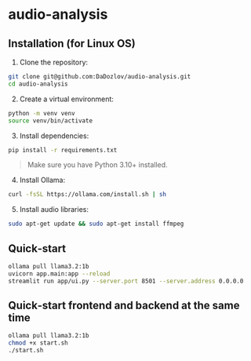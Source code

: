 # audio-analysis

## Installation (for Linux OS)

1. Clone the repository:

```bash
git clone git@github.com:DaDozlov/audio-analysis.git
cd audio-analysis
```

2. Create a virtual environment:

```bash
python -m venv venv
source venv/bin/activate
```

3. Install dependencies:

```bash
pip install -r requirements.txt
```

> Make sure you have Python 3.10+ installed.

4. Install Ollama:

```bash
curl -fsSL https://ollama.com/install.sh | sh
```

5. Install audio libraries:
```bash
sudo apt-get update && sudo apt-get install ffmpeg
```

## Quick‑start
```bash
ollama pull llama3.2:1b
uvicorn app.main:app --reload
streamlit run app/ui.py --server.port 8501 --server.address 0.0.0.0
```

## Quick‑start frontend and backend at the same time
```bash
ollama pull llama3.2:1b
chmod +x start.sh
./start.sh
```
